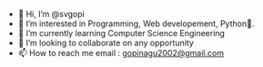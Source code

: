 - 👋 Hi, I’m @svgopi
- 👀 I’m interested in Programming, Web developement, Python🐍.
- 🌱 I’m currently learning Computer Science Engineering
- 💞️ I’m looking to collaborate on any opportunity
- 📫 How to reach me email : gopinagu2002@gmail.com

<!---
svgopi/svgopi is a ✨ special ✨ repository because its `README.md` (this file) appears on your GitHub profile.
You can click the Preview link to take a look at your changes.
--->
